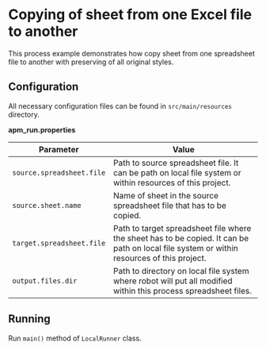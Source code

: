 # Copying of sheet from one Excel file to another

This process example demonstrates how copy sheet from one spreadsheet file to another with preserving 
of all original styles.  

## Configuration
All necessary configuration files can be found in <code>src/main/resources</code> directory.

**apm_run.properties**

| Parameter     | Value         |
| ------------- |---------------|
| `source.spreadsheet.file` | Path to source spreadsheet file. It can be path on local file system or within resources of this project. |
| `source.sheet.name` | Name of sheet in the source spreadsheet file that has to be copied. |
| `target.spreadsheet.file` | Path to target spreadsheet file where the sheet has to be copied. It can be path on local file system or within resources of this project. |
| `output.files.dir` | Path to directory on local file system where robot will put all modified within this process spreadsheet files. |

## Running

Run `main()` method of `LocalRunner` class.
